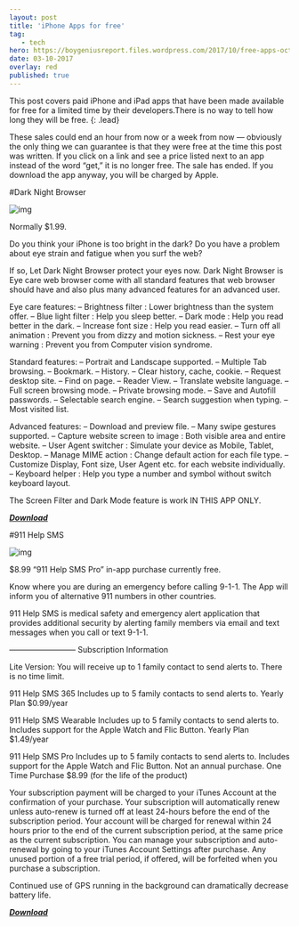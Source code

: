 ```yaml
---
layout: post
title: 'iPhone Apps for free'
tag:
   - tech
hero: https://boygeniusreport.files.wordpress.com/2017/10/free-apps-oct2.jpg
date: 03-10-2017
overlay: red
published: true
---
```


This post covers paid iPhone and iPad apps that have been made available for free for a limited time by their developers.There is no way to tell how long they will be free. 
{: .lead} 
<!--break-->

These sales could end an hour from now or a week from now — obviously the only thing we can guarantee is that they were free at the time this post was written. If you click on a link and see a price listed next to an app instead of the word “get,” it is no longer free. The sale has ended. If you download the app anyway, you will be charged by Apple.

#Dark Night Browser

![img](http://is4.mzstatic.com/image/thumb/Purple128/v4/39/8e/72/398e72de-5475-1749-f71a-f989e6f80a1e/source/392x696bb.jpg)

Normally $1.99.

Do you think your iPhone is too bright in the dark?
Do you have a problem about eye strain and fatigue when you surf the web?

If so, Let Dark Night Browser protect your eyes now.
Dark Night Browser is Eye care web browser come with all standard features that web browser should have and also plus many advanced features for an advanced user.

Eye care features:
– Brightness filter : Lower brightness than the system offer.
– Blue light filter : Help you sleep better.
– Dark mode : Help you read better in the dark.
– Increase font size : Help you read easier.
– Turn off all animation : Prevent you from dizzy and motion sickness.
– Rest your eye warning : Prevent you from Computer vision syndrome.

Standard features:
– Portrait and Landscape supported.
– Multiple Tab browsing.
– Bookmark.
– History.
– Clear history, cache, cookie.
– Request desktop site.
– Find on page.
– Reader View.
– Translate website language.
– Full screen browsing mode.
– Private browsing mode.
– Save and Autofill passwords.
– Selectable search engine.
– Search suggestion when typing.
– Most visited list.

Advanced features:
– Download and preview file.
– Many swipe gestures supported.
– Capture website screen to image : Both visible area and entire website.
– User Agent switcher : Simulate your device as Mobile, Tablet, Desktop.
– Manage MIME action : Change default action for each file type.
– Customize Display, Font size, User Agent etc. for each website individually.
– Keyboard helper : Help you type a number and symbol without switch keyboard layout.

The Screen Filter and Dark Mode feature is work IN THIS APP ONLY.

***[Download](http://go.redirectingat.com/?id=87443X1540249&site=BGR.com&xs=1&isjs=1&url=https%3A%2F%2Fitunes.apple.com%2Fus%2Fapp%2Fapple-store%2Fid1187668051%3Fmt%3D8%26at%3D10lNUC&xguid=8571a810936d7793b1ac51cf2a314d61&xuuid=6137736b232dfcef31d75a242055f9b3&xsessid=77e452e9987b3f72167b819ed94bc021&xcreo=0&xed=0&sref=http%3A%2F%2Fbgr.com%2F2017%2F10%2F02%2Fbest-free-iphone-apps-ipad-ios-oct-2%2F&pref=http%3A%2F%2Fbgr.com%2F&xtz=-330&abp=1)***


#911 Help SMS

![img](http://is4.mzstatic.com/image/thumb/Purple18/v4/b3/18/63/b318630e-e527-37bf-016d-6336f31544db/source/392x696bb.jpg)

$8.99 “911 Help SMS Pro” in-app purchase currently free.

Know where you are during an emergency before calling 9-1-1. The App will inform you of alternative 911 numbers in other countries.

911 Help SMS is medical safety and emergency alert application that provides additional security by alerting family members via email and text messages when you call or text 9-1-1.

————————–
Subscription Information

Lite Version: You will receive up to 1 family contact to send alerts to. There is no time limit.

911 Help SMS 365
Includes up to 5 family contacts to send alerts to.
Yearly Plan $0.99/year

911 Help SMS Wearable
Includes up to 5 family contacts to send alerts to.
Includes support for the Apple Watch and Flic Button.
Yearly Plan $1.49/year

911 Help SMS Pro
Includes up to 5 family contacts to send alerts to.
Includes support for the Apple Watch and Flic Button.
Not an annual purchase.
One Time Purchase $8.99 (for the life of the product)

Your subscription payment will be charged to your iTunes Account at the confirmation of your purchase. Your subscription will automatically renew unless auto-renew is turned off at least 24-hours before the end of the subscription period. Your account will be charged for renewal within 24 hours prior to the end of the current subscription period, at the same price as the current subscription. You can manage your subscription and auto-renewal by going to your iTunes Account Settings after purchase. Any unused portion of a free trial period, if offered, will be forfeited when you purchase a subscription.

Continued use of GPS running in the background can dramatically decrease battery life.

***[Download](http://go.redirectingat.com/?id=87443X1540249&site=BGR.com&xs=1&isjs=1&url=https%3A%2F%2Fitunes.apple.com%2Fus%2Fapp%2Fapple-store%2Fid798026644%3Fmt%3D8%26at%3D10lNUC&xguid=8571a810936d7793b1ac51cf2a314d61&xuuid=6137736b232dfcef31d75a242055f9b3&xsessid=77e452e9987b3f72167b819ed94bc021&xcreo=0&xed=0&sref=http%3A%2F%2Fbgr.com%2F2017%2F10%2F02%2Fbest-free-iphone-apps-ipad-ios-oct-2%2F&pref=http%3A%2F%2Fbgr.com%2F&xtz=-330&abp=1)***

